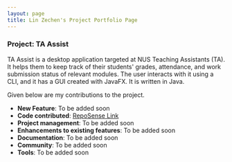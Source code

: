 ```yaml
---
layout: page
title: Lin Zechen's Project Portfolio Page
---
```


### Project: TA Assist

TA Assist is a desktop application targeted at NUS Teaching Assistants (TA). It helps them to keep track of their students' grades, attendance, and work submission status of relevant modules.
The user interacts with it using a CLI, and it has a GUI created with JavaFX. It is written in Java.

Given below are my contributions to the project.

* **New Feature**: To be added soon
* **Code contributed**: [RepoSense Link](https://nus-cs2103-ay2223s1.github.io/tp-dashboard/?search=Bubbl3T&breakdown=true&sort=groupTitle&sortWithin=title&since=2022-09-16&timeframe=commit&mergegroup=&groupSelect=groupByRepos&checkedFileTypes=docs~functional-code~test-code~other)
* **Project management**: To be added soon
* **Enhancements to existing features**: To be added soon
* **Documentation**: To be added soon
* **Community**: To be added soon
* **Tools**: To be added soon

